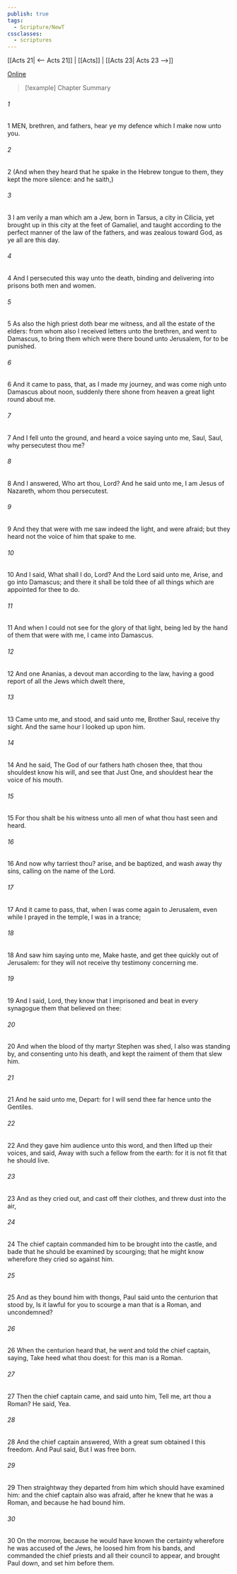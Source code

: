 ```yaml
---
publish: true
tags:
  - Scripture/NewT
cssclasses:
  - scriptures
---
```

[[Acts 21| <-- Acts 21]] | [[Acts]] | [[Acts 23| Acts 23 -->]]

[Online](https://churchofjesuschrist.org/study/scriptures/nt/acts/22?lang=eng)

>[!example] Chapter Summary
>
###### 1
1 MEN, brethren, and fathers, hear ye my defence which I make now unto you.
###### 2
2 (And when they heard that he spake in the Hebrew tongue to them, they kept the more silence: and he saith,)
###### 3
3 I am verily a man which am a Jew, born in Tarsus, a city in Cilicia, yet brought up in this city at the feet of Gamaliel, and taught according to the perfect manner of the law of the fathers, and was zealous toward God, as ye all are this day.
###### 4
4 And I persecuted this way unto the death, binding and delivering into prisons both men and women.
###### 5
5 As also the high priest doth bear me witness, and all the estate of the elders: from whom also I received letters unto the brethren, and went to Damascus, to bring them which were there bound unto Jerusalem, for to be punished.
###### 6
6 And it came to pass, that, as I made my journey, and was come nigh unto Damascus about noon, suddenly there shone from heaven a great light round about me.
###### 7
7 And I fell unto the ground, and heard a voice saying unto me, Saul, Saul, why persecutest thou me?
###### 8
8 And I answered, Who art thou, Lord? And he said unto me, I am Jesus of Nazareth, whom thou persecutest.
###### 9
9 And they that were with me saw indeed the light, and were afraid; but they heard not the voice of him that spake to me.
###### 10
10 And I said, What shall I do, Lord? And the Lord said unto me, Arise, and go into Damascus; and there it shall be told thee of all things which are appointed for thee to do.
###### 11
11 And when I could not see for the glory of that light, being led by the hand of them that were with me, I came into Damascus.
###### 12
12 And one Ananias, a devout man according to the law, having a good report of all the Jews which dwelt there,
###### 13
13 Came unto me, and stood, and said unto me, Brother Saul, receive thy sight. And the same hour I looked up upon him.
###### 14
14 And he said, The God of our fathers hath chosen thee, that thou shouldest know his will, and see that Just One, and shouldest hear the voice of his mouth.
###### 15
15 For thou shalt be his witness unto all men of what thou hast seen and heard.
###### 16
16 And now why tarriest thou? arise, and be baptized, and wash away thy sins, calling on the name of the Lord.
###### 17
17 And it came to pass, that, when I was come again to Jerusalem, even while I prayed in the temple, I was in a trance;
###### 18
18 And saw him saying unto me, Make haste, and get thee quickly out of Jerusalem: for they will not receive thy testimony concerning me.
###### 19
19 And I said, Lord, they know that I imprisoned and beat in every synagogue them that believed on thee:
###### 20
20 And when the blood of thy martyr Stephen was shed, I also was standing by, and consenting unto his death, and kept the raiment of them that slew him.
###### 21
21 And he said unto me, Depart: for I will send thee far hence unto the Gentiles.
###### 22
22 And they gave him audience unto this word, and then lifted up their voices, and said, Away with such a fellow from the earth: for it is not fit that he should live.
###### 23
23 And as they cried out, and cast off their clothes, and threw dust into the air,
###### 24
24 The chief captain commanded him to be brought into the castle, and bade that he should be examined by scourging; that he might know wherefore they cried so against him.
###### 25
25 And as they bound him with thongs, Paul said unto the centurion that stood by, Is it lawful for you to scourge a man that is a Roman, and uncondemned?
###### 26
26 When the centurion heard that, he went and told the chief captain, saying, Take heed what thou doest: for this man is a Roman.
###### 27
27 Then the chief captain came, and said unto him, Tell me, art thou a Roman? He said, Yea.
###### 28
28 And the chief captain answered, With a great sum obtained I this freedom. And Paul said, But I was free born.
###### 29
29 Then straightway they departed from him which should have examined him: and the chief captain also was afraid, after he knew that he was a Roman, and because he had bound him.
###### 30
30 On the morrow, because he would have known the certainty wherefore he was accused of the Jews, he loosed him from his bands, and commanded the chief priests and all their council to appear, and brought Paul down, and set him before them.



